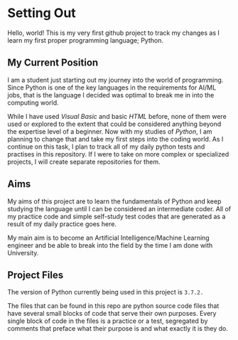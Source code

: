 # Setting Out
Hello, world! This is my very first github project to track my changes as I learn my first proper programming language; Python.



## My Current Position
I am a student just starting out my journey into the world of programming. Since Python is one of the key languages in the requirements for AI/ML jobs, that is the language I decided was optimal to break me in into the computing world.

While I have used *Visual Basic* and basic *HTML* before, none of them were used or explored to the extent that could be considered anything beyond the expertise level of a beginner. Now with my studies of *Python*, I am planning to change that and take my first steps into the coding world. As I continue on this task, I plan to track all of my daily python tests and practises in this repository. If I were to take on more complex or specialized projects, I will create separate repositories for them. 



## Aims
My aims of this project are to learn the fundamentals of Python and keep studying the language until I can be considered an intermediate coder. All of my practice code and simple self-study test codes that are generated as a result of my daily practice goes here.

My main aim is to become an Artificial Intelligence/Machine Learning engineer and be able to break into the field by the time I am done with University. 



## Project Files
The version of Python currently being used in this project is ```3.7.2.```

The files that can be found in this repo are python source code files that have several small blocks of code that serve their own purposes. Every single block of code in the files is a practice or a test, segregated by comments that preface what their purpose is and what exactly it is they do.
